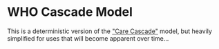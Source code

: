 # WHO Cascade Model

This is a deterministic version of the ["Care Cascade"](https://github.com/jackolney/CareCascade) model, but heavily simplified for uses that will become apparent over time...